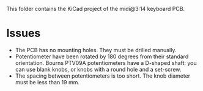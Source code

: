 
This folder contains the KiCad project of the midi@3:14 keyboard PCB.

Issues
======

* The PCB has no mounting holes. They must be drilled manually.
* Potentiometer have been rotated by 180 degrees from their standard orientation.
  Bourns PTV09A potentiometers have a D-shaped shaft: you can use blank knobs, or knobs with a round hole and a set-screw.
* The spacing between potentiometers is too short.
  The knob diameter must be less than 19 mm.

